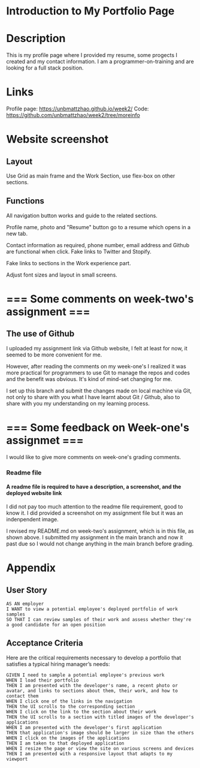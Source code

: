   # Introduction to My Portfolio Page

# Description
This is my profile page where I provided my resume, some progects I created and my contact information. I am a programmer-on-training and are looking for a full stack position.

# Links
Profile page: https://unbmattzhao.github.io/week2/ 
Code: https://github.com/unbmattzhao/week2/tree/moreinfo

# Website screenshot







## Layout
Use Grid as main frame and the Work Section, use flex-box on other sections.

## Functions

All navigation button works and guide to the related sections.

Profile name, photo and "Resume" button go to a resume which opens in a new tab.

Contact information as required, phone number, email address and Github are functional when click. Fake links to Twitter and Stopify.

Fake links to sections in the Work experience part.

Adjust font sizes and layout in small screens.


# === Some comments on week-two's assignment ===

## The use of Github 

I uploaded my assignment link via Github website, I felt at least for now, it seemed to be more convenient for me. 

However, after reading the comments on my week-one's I realized it was more practical for programmers to use Git to manage the repos and codes and the benefit was obvious. It's kind of mind-set changing for me.

I set up this branch and submit the changes made on local machine via Git, not only to share with you what I have learnt about Git / Github, also to share with you my understanding on my learning process.


# === Some feedback on Week-one's assignmet ===

I would like to give more comments on week-one's grading comments.
### Readme file

#### A readme file is required to have a description, a screenshot, and the deployed website link

I did not pay too much attention to the readme file requirement, good to know it. I did provided a screenshot on my assignment file but it was an indenpendent image. 

I revised my README.md on week-two's assignment, which is in this file, as shown above. I submitted my assignment in the main branch and now it past due so I would not change anything in the main branch before grading.



# Appendix

## User Story

```
AS AN employer
I WANT to view a potential employee's deployed portfolio of work samples
SO THAT I can review samples of their work and assess whether they're a good candidate for an open position
```


## Acceptance Criteria

Here are the critical requirements necessary to develop a portfolio that satisfies a typical hiring manager’s needs:

```
GIVEN I need to sample a potential employee's previous work
WHEN I load their portfolio
THEN I am presented with the developer's name, a recent photo or avatar, and links to sections about them, their work, and how to contact them
WHEN I click one of the links in the navigation
THEN the UI scrolls to the corresponding section
WHEN I click on the link to the section about their work
THEN the UI scrolls to a section with titled images of the developer's applications
WHEN I am presented with the developer's first application
THEN that application's image should be larger in size than the others
WHEN I click on the images of the applications
THEN I am taken to that deployed application
WHEN I resize the page or view the site on various screens and devices
THEN I am presented with a responsive layout that adapts to my viewport
```
